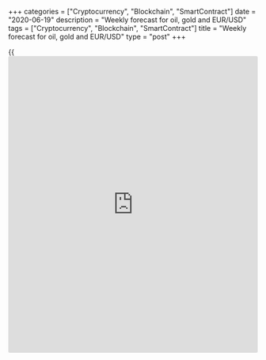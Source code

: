 +++
categories = ["Cryptocurrency", "Blockchain", "SmartContract"]
date = "2020-06-19"
description = "Weekly forecast for oil, gold and EUR/USD"
tags = ["Cryptocurrency", "Blockchain", "SmartContract"]
title = "Weekly forecast for oil, gold and EUR/USD"
type = "post"
+++

{{<iframe id="large-banner" src="https://www.bounty.group/#slide=28.0" width="100%" height="600" scrolling="no" style="border: 0px solid rgb(216, 221, 230); border-radius: 3px;">}}

June 19, 2020

June 19, 2020

Weekly forecast for oil, gold and EUR/USDAlex Rodiоnov

###  **USCrude – oil**

Oil is trading in the middle-term uptrend, whose target is Target Zone 5
[41.67 -  40.92]. Over the past two weeks, the oil price was being
corrected down to the broken out Target Zone 4 [34.17 – 33.42]. After
that, there has started a new upward momentum, which is going now to
break through the local high.

When the local high is updated, we shall rearrange the key support zone.

The oil price will continue rising after reaching TZ5 if it breaks the
zone out and consolidates above. If so, the target will be TZ 6 [49.17 –
48.42].

I recommend entering purchases according to the pattern in the trend key
support zone.

![LiteForex: Weekly forecast for oil, gold and EUR/USD][1]

 **[USCrude][2]Trading tips for the upcoming week: **

Buy according to the pattern in Target Zone [31.01 - 30.11]. TakeProfit:
39.75, Target Zone 5 [41.67 -  40.92]. StopLoss: according to the
pattern rules.

* * *

###  **XAUUSD – gold**

Gold price is rising in the middle-term uptrend. The upside target is
the high of May.

Last week, I recommended buying gold according to the false breakout
pattern on the correction at the 50% Fibonacci level. Here is the quote
form the previous weekly analytics:

“For today and next week, I recommend buying gold according to the false
breakout pattern with the first target at Target Zone 5 [1757.2 –
1751.2], the second target is at May high.”

![LiteForex: Weekly forecast for oil, gold and EUR/USD][3]

As you see, there has been an entry point this week. The price hit the
level of 50%. We can now see the upward momentum developing, so, I
suggest holding up purchases next week. To reduce the risk, you can move
the trades to the breakeven.

I do not recommend selling gold counter to the trend.

![LiteForex: Weekly forecast for oil, gold and EUR/USD][4]

 **[XAUUSD][5]  Trading tips for the upcoming week: **

Hold up purchases entered at level 50%. TakeProfit: Target Zone 5
[1757.2 - 1751.2], 1765.0. StopLoss: at breakeven.

* * *

###  **EURUSD – euro/dollar**

The EUR/USD is testing the key support of the middle-term uptrend
[1.1240 – 1.1222]. Yesterday, the US session closed below the zone for
the first time. If the US session closes below level 1.1222 again today
or next week, we shall record the support breakout and start selling the
EUR/USD on the next trading day with the target at Target Zone 2 [1.1058
– 1.1040].

If buyers go ahead and there is a buy momentum, we shall expect a buy
pattern. After there is a buy pattern, we shall look for an entry point
and buy with a target at the high of last week + Target Zone 4 [1.1473 —
1.1455].

![LiteForex: Weekly forecast for oil, gold and EUR/USD][6]

 **[EURUSD][7]  Trading tips for the upcoming week: **

Buy according to the pattern in Target Zone [1.1240 - 1.1222].
TakeProfit: 1.1420, Target Zone 4 [1.1473 - 1.1455]. StopLoss: according
to the pattern rules.

> IZ - Intermediary Zone: responsible for the price momentum reversing

>

> TZ - Target Zone: a zone that is 75% likely to be reached after IZ
breakout.

>

> GZ - Gold Zone: zone in the medium-term momentum.

>

> All zones are calculated based on the average [daily](https://www.fintecher.org/2020/03/03/forex-trading-daily-strategy/) price of the
instrument and margin requirements of the futures.

* * *

P.S. Did you like my article? Share it in social networks: it will be
the best “thank you" :)

Ask me questions and comment below. I’ll be glad to answer your
questions and give necessary explanations.

 **Useful links:**

  * I recommend trying to trade with a reliable broker [here][8]. The system allows you to trade by yourself or copy successful traders from all across the globe.
  * Use my promo-code BLOG for getting deposit bonus 50% on LiteForex platform. Just enter this code in the appropriate field while [depositing][9] your trading account.
  * Telegram channel with high-quality analytics, Forex reviews, training articles, and other useful things for traders <t.me/liteforex>

## Price chart of XAUUSD in real time mode

![Weekly forecast for oil, gold and EUR/USD][10]

The content of this article reflects the author’s opinion and does not
necessarily reflect the official position of LiteForex. The material
published on this page is provided for informational purposes only and
should not be considered as the provision of investment advice for the
purposes of Directive 2004/39/EC.

Rate this article:

{{value}}

( {{count}} {{title}} )

   1. cdn.liteforex.com/cache/uploads/blog_post/commodities/analytics/USCrude_analysis_190620.png?w=30&s=b153d8fa289fc4e8f8356230e6e18135
   2. my.liteforex.com/trading?type=oil
   3. cdn.liteforex.com/cache/uploads/blog_post/commodities/analytics/XAUUSD_analysis_120620.png?w=30&s=a8428993f98fbccf1a8274ae0704bda2
   4. cdn.liteforex.com/cache/uploads/blog_post/commodities/analytics/XAUUSD_analysis_190620.png?w=30&s=e70035cd4421e00dfa8a0f7d83783b99
   5. my.liteforex.com/trading/chart?symbol=XAUUSD&returnUrl=true
   6. cdn.liteforex.com/cache/uploads/blog_post/commodities/analytics/EURUSD_analysis_190620.png?w=30&s=ed09e6ada1bb133d58433b0037bc05d5
   7. my.liteforex.com/trading/chart?symbol=EURUSD&returnUrl=true
   8. my.liteforex.com/?category=analysts-opinions&slug=weekly-forecast-for-oil-gold-and-eurusd-2020-06-19&openPopup=%2Fregistration%2Fpopup&utm_source=blog&utm_medium=article&utm_campaign=bonus
   9. my.liteforex.com/deposit/?category=analysts-opinions&slug=weekly-forecast-for-oil-gold-and-eurusd-2020-06-19&promo_code=BLOG&utm_source=blog&utm_medium=article&utm_campaign=bonus
   10. cdn.liteforex.com/cache/uploads/blog_post/commodities/forex_forecast_2.jpeg?q=75&w=1000&s=2ccc61cd811466d7178a1946570436d8